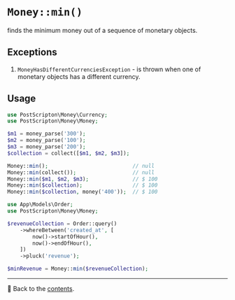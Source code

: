 # `Money::min()`

finds the minimum money out of a sequence of monetary objects.

## Exceptions

1. `MoneyHasDifferentCurrenciesException` - is thrown when one of monetary objects has a different currency.

## Usage

```php
use PostScripton\Money\Currency;
use PostScripton\Money\Money;

$m1 = money_parse('300');
$m2 = money_parse('100');
$m3 = money_parse('200');
$collection = collect([$m1, $m2, $m3]);

Money::min();                           // null
Money::min(collect());                  // null
Money::min($m1, $m2, $m3);              // $ 100
Money::min($collection);                // $ 100
Money::min($collection, money('400'));  // $ 100
```

```php
use App\Models\Order;
use PostScripton\Money\Money;

$revenueCollection = Order::query()
    ->whereBetween('created_at', [
        now()->startOfHour(),
        now()->endOfHour(),
    ])
    ->pluck('revenue');

$minRevenue = Money::min($revenueCollection);
```

---

📌 Back to the [contents](/docs/04_money/README.md).
